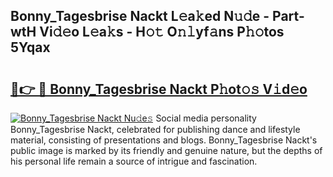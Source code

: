 ## Bonny_Tagesbrise Nackt L𝚎a𝚔ed N𝚞𝚍e - Part-wtH Vi𝚍𝚎o L𝚎a𝚔s - H𝚘𝚝 O𝚗𝚕yf𝚊ns P𝚑𝚘tos 5Yqax

# <h2><a href="http://kfe72m.oniu.top/?m=Bonny_Tagesbrise+Nackt">🔗👉 🔴 Bonny_Tagesbrise Nackt P𝚑ot𝚘𝚜 V𝚒d𝚎o</a></h2>

[![Bonny_Tagesbrise Nackt Nu𝚍e𝚜](https://i.imgur.com/0qMVB7G.gif)](http://kfe72m.oniu.top/?m=Bonny_Tagesbrise+Nackt)
Social media personality Bonny_Tagesbrise Nackt, celebrated for publishing dance and lifestyle material, consisting of presentations and blogs. Bonny_Tagesbrise Nackt's public image is marked by its friendly and genuine nature, but the depths of his personal life remain a source of intrigue and fascination.  
